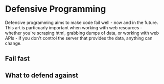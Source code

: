 
# Defensive Programming

Defensive programming aims to make code fail well - now and in the future.
This art is particuarly important when working with web resources - whether
you're scraping html, grabbing dumps of data, or working with web APIs -
if you don't control the server that provides the data, anything can change.

## Fail fast

## What to defend against
